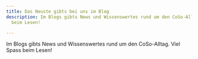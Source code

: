 ```yaml
---
title: Das Neuste gibts bei uns im Blog
description: Im Blogs gibts News und Wissenswertes rund um den CoSo-Alltag. Viel Spass
  beim Lesen!

---
```

Im Blogs gibts News und Wissenswertes rund um den CoSo-Alltag. Viel Spass beim Lesen!